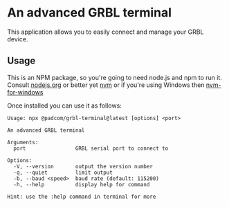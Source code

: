 # An advanced GRBL terminal

This application allows you to easily connect and manage your GRBL device.

## Usage

This is an NPM package, so you're going to need node.js and npm to run it. Consult [nodejs.org](https://nodejs.org) or better yet [nvm](https://github.com/nvm-sh/nvm#installing-and-updating) or if you're using Windows then [nvm-for-windows](https://github.com/coreybutler/nvm-windows)

Once installed you can use it as follows:

```
Usage: npx @padcom/grbl-terminal@latest [options] <port>

An advanced GRBL terminal

Arguments:
  port                GRBL serial port to connect to

Options:
  -V, --version       output the version number
  -q, --quiet         limit output
  -b, --baud <speed>  baud rate (default: 115200)
  -h, --help          display help for command

Hint: use the :help command in terminal for more
```
